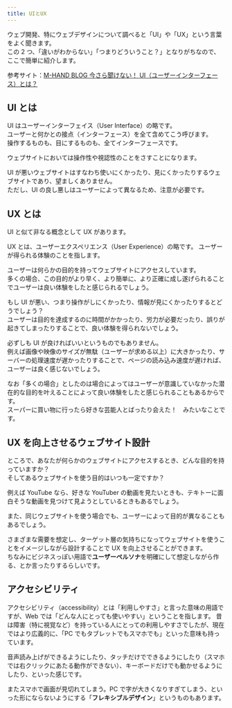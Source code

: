```yaml
---
title: UIとUX
---
```


ウェブ開発、特にウェブデザインについて調べると「UI」や「UX」という言葉をよく聞きます。  
この 2 つ、「違いがわからない」「つまりどういうこと？」となりがちなので、ここで簡単に紹介します。

参考サイト：[M-HAND BLOG 今さら聞けない！ UI（ユーザーインターフェース）とは？](https://www.m-hand.co.jp/design/7161/)

## UI とは

UI はユーザーインターフェイス（User Interface）の略です。  
ユーザーと何かとの接点（インターフェース）を全て含めてこう呼びます。  
操作するものも、目にするものも、全てインターフェースです。

ウェブサイトにおいては操作性や視認性のことをさすことになります。

UI が悪いウェブサイトはすなわち使いにくかったり、見にくかったりするウェブサイトであり、望ましくありません。  
ただし、UI の良し悪しはユーザーによって異なるため、注意が必要です。

## UX とは

UI と似て非なる概念として UX があります。

UX とは、ユーザーエクスペリエンス（User Experience）の略です。
ユーザーが得られる体験のことを指します。

ユーザーは何らかの目的を持ってウェブサイトにアクセスしています。  
多くの場合、この目的がより早く、より簡単に、より正確に成し遂げられることでユーザーは良い体験をしたと感じられるでしょう。

もし UI が悪い、つまり操作がしにくかったり、情報が見にくかったりするとどうでしょう？  
ユーザーは目的を達成するのに時間がかかったり、労力が必要だったり、誤りが起きてしまったりすることで、良い体験を得られないでしょう。

必ずしも UI が良ければいいというものでもありません。  
例えば画像や映像のサイズが無駄（ユーザーが求める以上）に大きかったり、サーバーの処理速度が遅かったりすることで、ページの読み込み速度が遅ければ、ユーザーは良く感じないでしょう。

なお「多くの場合」としたのは場合によってはユーザーが意識していなかった潜在的な目的を叶えることによって良い体験をしたと感じられることもあるからです。  
スーパーに買い物に行ったら好きな芸能人とばったり会えた！　みたいなことです。

## UX を向上させるウェブサイト設計

ところで、あなたが何らかのウェブサイトにアクセスするとき、どんな目的を持っていますか？  
そしてあるウェブサイトを使う目的はいつも一定ですか？

例えば YouTube なら、好きな YouTuber の動画を見たいときも、テキトーに面白そうな動画を見つけて見ようとしているときもあるでしょう。

また、同じウェブサイトを使う場合でも、ユーザーによって目的が異なることもあるでしょう。

さまざまな需要を想定し、ターゲット層の気持ちになってウェブサイトを使うことをイメージしながら設計することで UX を向上させることができます。  
ちなみにビジネスっぽい用語で**ユーザーペルソナ**を明確にして想定しながら作る、とか言ったりするらしいです。

## アクセシビリティ

アクセシビリティ（accessibility）とは「利用しやすさ」と言った意味の用語ですが、Web では「どんな人にとっても使いやすい」ということを指します。
昔は障害（特に視覚など）を持っている人にとっての利用しやすさでしたが、現在ではより広義的に、「PC でもタブレットでもスマホでも」といった意味も持っています。

音声読み上げができるようにしたり、タッチだけでできるようにしたり（スマホでは右クリックにあたる動作ができない）、キーボードだけでも動かせるようにしたり、といった感じです。

またスマホで画面が見切れてしまう。PC で字が大きくなりすぎてしまう、といった形にならないようにする「**フレキシブルデザイン**」というものもあります。
